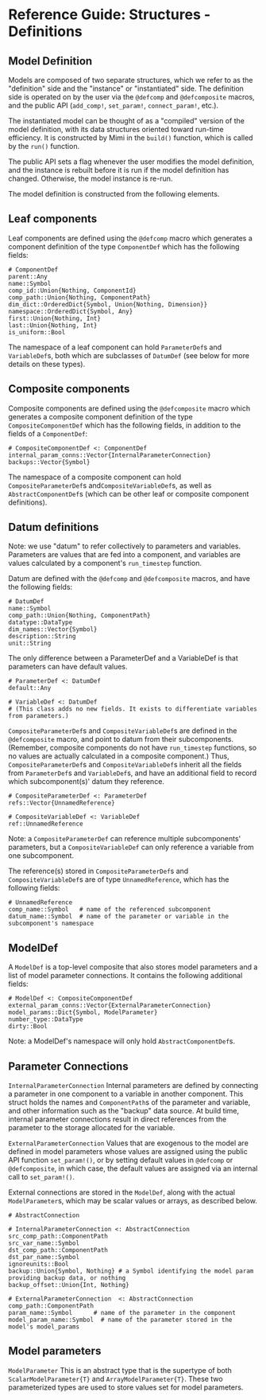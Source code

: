 # Reference Guide: Structures - Definitions

## Model Definition

Models are composed of two separate structures, which we refer to as the "definition" side and the "instance" or "instantiated" side. The definition side is operated on by the user via the `@defcomp` and `@defcomposite` macros, and the public API (`add_comp!`, `set_param!`, `connect_param!`, etc.).

The instantiated model can be thought of as a "compiled" version of the model definition, with its data structures oriented toward run-time efficiency. It is constructed by Mimi in the `build()` function, which is called by the `run()` function.

The public API sets a flag whenever the user modifies the model definition, and the instance is rebuilt before it is run if the model definition has changed. Otherwise, the model instance is re-run.

The model definition is constructed from the following elements.

## Leaf components

Leaf components are defined using the `@defcomp` macro which generates a component definition of the type `ComponentDef` which has the following fields:
```
# ComponentDef
parent::Any
name::Symbol
comp_id::Union{Nothing, ComponentId}   
comp_path::Union{Nothing, ComponentPath}
dim_dict::OrderedDict{Symbol, Union{Nothing, Dimension}}
namespace::OrderedDict{Symbol, Any}       
first::Union{Nothing, Int}
last::Union{Nothing, Int}
is_uniform::Bool
```
The namespace of a leaf component can hold `ParameterDef`s and `VariableDef`s, both which are subclasses of `DatumDef` (see below for more details on these types).

## Composite components

Composite components are defined using the `@defcomposite` macro which generates a composite component definition of the type `CompositeComponentDef` which has the following fields, in addition to the fields of a `ComponentDef`:
```
# CompositeComponentDef <: ComponentDef 
internal_param_conns::Vector{InternalParameterConnection}   
backups::Vector{Symbol}
```
The namespace of a composite component can hold `CompositeParameterDef`s and`CompositeVariableDef`s, as well as `AbstractComponentDef`s (which can be other leaf or composite component definitions).

## Datum definitions

Note: we use "datum" to refer collectively to parameters and variables. Parameters are values that are fed into a component, and variables are values calculated by a component's `run_timestep` function.

Datum are defined with the `@defcomp` and `@defcomposite` macros, and have the following fields:
```
# DatumDef
name::Symbol
comp_path::Union{Nothing, ComponentPath}
datatype::DataType
dim_names::Vector{Symbol}
description::String
unit::String
```
The only difference between a ParameterDef and a VariableDef is that parameters can have default values.
```
# ParameterDef <: DatumDef
default::Any

# VariableDef <: DatumDef
# (This class adds no new fields. It exists to differentiate variables from parameters.)
```

`CompositeParameterDef`s and `CompositeVariableDef`s are defined in the `@defcomposite` macro, and point to datum from their subcomponents. (Remember, composite components do not have `run_timestep` functions, so no values are actually calculated in a composite component.) Thus, `CompositeParameterDef`s and `CompositeVariableDef`s inherit all the fields from `ParameterDef`s and `VariableDef`s, and have an additional field to record which subcomponent(s)' datum they reference.
```
# CompositeParameterDef <: ParameterDef
refs::Vector{UnnamedReference}

# CompositeVariableDef <: VariableDef
ref::UnnamedReference
```
Note: a `CompositeParameterDef` can reference multiple subcomponents' parameters, but a `CompositeVariableDef` can only reference a variable from one subcomponent.

The reference(s) stored in `CompositeParameterDef`s and `CompositeVariableDef`s are of type `UnnamedReference`, which has the following fields:
```
# UnnamedReference
comp_name::Symbol   # name of the referenced subcomponent
datum_name::Symbol  # name of the parameter or variable in the subcomponent's namespace
```

## ModelDef

A `ModelDef` is a top-level composite that also stores model parameters and a list of model parameter connections. It contains the following additional fields:
```
# ModelDef <: CompositeComponentDef
external_param_conns::Vector{ExternalParameterConnection}
model_params::Dict{Symbol, ModelParameter}
number_type::DataType
dirty::Bool
```
Note: a ModelDef's namespace will only hold `AbstractComponentDef`s. 

## Parameter Connections

`InternalParameterConnection`
Internal parameters are defined by connecting a parameter in one component to a variable
in another component. This struct holds the names and `ComponentPath`s of the parameter
and variable, and other information such as the "backup" data source. At build time,
internal parameter connections result in direct references from the parameter to the
storage allocated for the variable.

`ExternalParameterConnection`
Values that are exogenous to the model are defined in model parameters whose values are
assigned using the public API function `set_param!()`, or by setting default values in
`@defcomp` or `@defcomposite`, in which case, the default values are assigned via an
internal call to `set_param!()`.

External connections are stored in the `ModelDef`, along with the actual `ModelParameter`s,
which may be scalar values or arrays, as described below.

```
# AbstractConnection

# InternalParameterConnection <: AbstractConnection
src_comp_path::ComponentPath      
src_var_name::Symbol
dst_comp_path::ComponentPath
dst_par_name::Symbol
ignoreunits::Bool
backup::Union{Symbol, Nothing} # a Symbol identifying the model param providing backup data, or nothing
backup_offset::Union{Int, Nothing}

# ExternalParameterConnection  <: AbstractConnection
comp_path::ComponentPath
param_name::Symbol      # name of the parameter in the component
model_param_name::Symbol  # name of the parameter stored in the model's model_params
```

## Model parameters 

`ModelParameter`
This is an abstract type that is the supertype of both `ScalarModelParameter{T}` and
`ArrayModelParameter{T}`. These two parameterized types are used to store values set
for model parameters.
